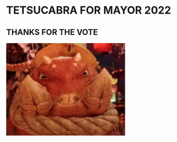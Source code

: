 # TETSUCABRA FOR MAYOR 2022
## THANKS FOR THE VOTE
![tetsu](https://github.com/BorisPlaceholder/images/blob/main/mastertetsu2.png?raw=true)






  

